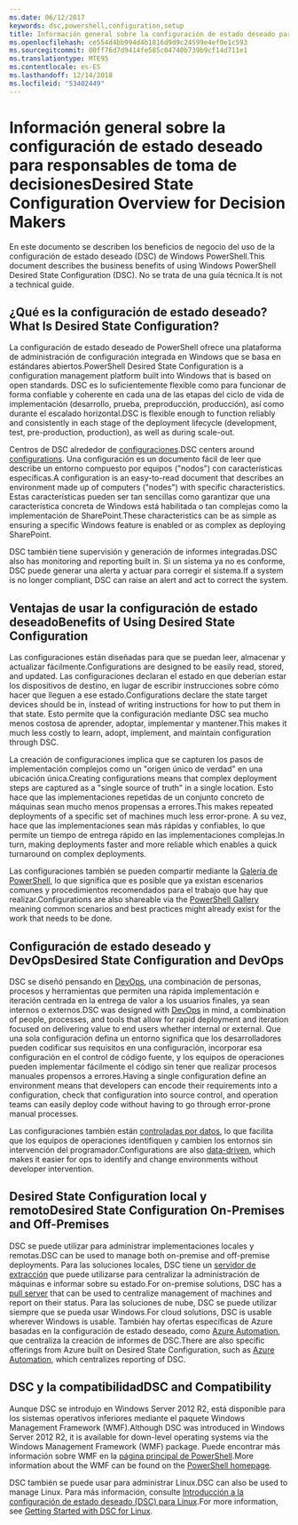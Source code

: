 ```yaml
---
ms.date: 06/12/2017
keywords: dsc,powershell,configuration,setup
title: Información general sobre la configuración de estado deseado para responsables de toma de decisiones
ms.openlocfilehash: ce554d4bb994d4b1816d9d9c24599e4ef0e1c593
ms.sourcegitcommit: 00ff76d7d9414fe585c04740b739b9cf14d711e1
ms.translationtype: MTE95
ms.contentlocale: es-ES
ms.lasthandoff: 12/14/2018
ms.locfileid: "53402449"
---
```

# <a name="desired-state-configuration-overview-for-decision-makers"></a><span data-ttu-id="4cbb4-103">Información general sobre la configuración de estado deseado para responsables de toma de decisiones</span><span class="sxs-lookup"><span data-stu-id="4cbb4-103">Desired State Configuration Overview for Decision Makers</span></span>

<span data-ttu-id="4cbb4-104">En este documento se describen los beneficios de negocio del uso de la configuración de estado deseado (DSC) de Windows PowerShell.</span><span class="sxs-lookup"><span data-stu-id="4cbb4-104">This document describes the business benefits of using Windows PowerShell Desired State Configuration (DSC).</span></span> <span data-ttu-id="4cbb4-105">No se trata de una guía técnica.</span><span class="sxs-lookup"><span data-stu-id="4cbb4-105">It is not a technical guide.</span></span>

## <a name="what-is-desired-state-configuration"></a><span data-ttu-id="4cbb4-106">¿Qué es la configuración de estado deseado?</span><span class="sxs-lookup"><span data-stu-id="4cbb4-106">What Is Desired State Configuration?</span></span>

<span data-ttu-id="4cbb4-107">La configuración de estado deseado de PowerShell ofrece una plataforma de administración de configuración integrada en Windows que se basa en estándares abiertos.</span><span class="sxs-lookup"><span data-stu-id="4cbb4-107">PowerShell Desired State Configuration is a configuration management platform built into Windows that is based on open standards.</span></span> <span data-ttu-id="4cbb4-108">DSC es lo suficientemente flexible como para funcionar de forma confiable y coherente en cada una de las etapas del ciclo de vida de implementación (desarrollo, prueba, preproducción, producción), así como durante el escalado horizontal.</span><span class="sxs-lookup"><span data-stu-id="4cbb4-108">DSC is flexible enough to function reliably and consistently in each stage of the deployment lifecycle (development, test, pre-production, production), as well as during scale-out.</span></span>

<span data-ttu-id="4cbb4-109">Centros de DSC alrededor de [configuraciones](../configurations/configurations.md).</span><span class="sxs-lookup"><span data-stu-id="4cbb4-109">DSC centers around [configurations](../configurations/configurations.md).</span></span>
<span data-ttu-id="4cbb4-110">Una configuración es un documento fácil de leer que describe un entorno compuesto por equipos ("nodos") con características específicas.</span><span class="sxs-lookup"><span data-stu-id="4cbb4-110">A configuration is an easy-to-read document that describes an environment made up of computers ("nodes") with specific characteristics.</span></span>
<span data-ttu-id="4cbb4-111">Estas características pueden ser tan sencillas como garantizar que una característica concreta de Windows está habilitada o tan complejas como la implementación de SharePoint.</span><span class="sxs-lookup"><span data-stu-id="4cbb4-111">These characteristics can be as simple as ensuring a specific Windows feature is enabled or as complex as deploying SharePoint.</span></span>

<span data-ttu-id="4cbb4-112">DSC también tiene supervisión y generación de informes integradas.</span><span class="sxs-lookup"><span data-stu-id="4cbb4-112">DSC also has monitoring and reporting built in.</span></span>
<span data-ttu-id="4cbb4-113">Si un sistema ya no es conforme, DSC puede generar una alerta y actuar para corregir el sistema.</span><span class="sxs-lookup"><span data-stu-id="4cbb4-113">If a system is no longer compliant, DSC can raise an alert and act to correct the system.</span></span>

## <a name="benefits-of-using-desired-state-configuration"></a><span data-ttu-id="4cbb4-114">Ventajas de usar la configuración de estado deseado</span><span class="sxs-lookup"><span data-stu-id="4cbb4-114">Benefits of Using Desired State Configuration</span></span>

<span data-ttu-id="4cbb4-115">Las configuraciones están diseñadas para que se puedan leer, almacenar y actualizar fácilmente.</span><span class="sxs-lookup"><span data-stu-id="4cbb4-115">Configurations are designed to be easily read, stored, and updated.</span></span>
<span data-ttu-id="4cbb4-116">Las configuraciones declaran el estado en que deberían estar los dispositivos de destino, en lugar de escribir instrucciones sobre cómo hacer que lleguen a ese estado.</span><span class="sxs-lookup"><span data-stu-id="4cbb4-116">Configurations declare the state target devices should be in, instead of writing instructions for how to put them in that state.</span></span>
<span data-ttu-id="4cbb4-117">Esto permite que la configuración mediante DSC sea mucho menos costosa de aprender, adoptar, implementar y mantener.</span><span class="sxs-lookup"><span data-stu-id="4cbb4-117">This makes it much less costly to learn, adopt, implement, and maintain configuration through DSC.</span></span>

<span data-ttu-id="4cbb4-118">La creación de configuraciones implica que se capturen los pasos de implementación complejos como un "origen único de verdad" en una ubicación única.</span><span class="sxs-lookup"><span data-stu-id="4cbb4-118">Creating configurations means that complex deployment steps are captured as a "single source of truth" in a single location.</span></span>
<span data-ttu-id="4cbb4-119">Esto hace que las implementaciones repetidas de un conjunto concreto de máquinas sean mucho menos propensas a errores.</span><span class="sxs-lookup"><span data-stu-id="4cbb4-119">This makes repeated deployments of a specific set of machines much less error-prone.</span></span>
<span data-ttu-id="4cbb4-120">A su vez, hace que las implementaciones sean más rápidas y confiables, lo que permite un tiempo de entrega rápido en las implementaciones complejas.</span><span class="sxs-lookup"><span data-stu-id="4cbb4-120">In turn, making deployments faster and more reliable which enables a quick turnaround on complex deployments.</span></span>

<span data-ttu-id="4cbb4-121">Las configuraciones también se pueden compartir mediante la [Galería de PowerShell](https://powershellgallery.com), lo que significa que es posible que ya existan escenarios comunes y procedimientos recomendados para el trabajo que hay que realizar.</span><span class="sxs-lookup"><span data-stu-id="4cbb4-121">Configurations are also shareable via the [PowerShell Gallery](https://powershellgallery.com) meaning common scenarios and best practices might already exist for the work that needs to be done.</span></span>


## <a name="desired-state-configuration-and-devops"></a><span data-ttu-id="4cbb4-122">Configuración de estado deseado y DevOps</span><span class="sxs-lookup"><span data-stu-id="4cbb4-122">Desired State Configuration and DevOps</span></span>

<span data-ttu-id="4cbb4-123">DSC se diseñó pensando en [DevOps](http://blogs.technet.com/b/ashleymcglone/archive/2015/11/20/devops-for-n00bs-ie-windows-people.aspx), una combinación de personas, procesos y herramientas que permiten una rápida implementación e iteración centrada en la entrega de valor a los usuarios finales, ya sean internos o externos.</span><span class="sxs-lookup"><span data-stu-id="4cbb4-123">DSC was designed with [DevOps](http://blogs.technet.com/b/ashleymcglone/archive/2015/11/20/devops-for-n00bs-ie-windows-people.aspx) in mind, a combination of people, processes, and tools that allow for rapid deployment and iteration focused on delivering value to end users whether internal or external.</span></span>
<span data-ttu-id="4cbb4-124">Que una sola configuración defina un entorno significa que los desarrolladores pueden codificar sus requisitos en una configuración, incorporar esa configuración en el control de código fuente, y los equipos de operaciones pueden implementar fácilmente el código sin tener que realizar procesos manuales propensos a errores.</span><span class="sxs-lookup"><span data-stu-id="4cbb4-124">Having a single configuration define an environment means that developers can encode their requirements into a configuration, check that configuration into source control, and operation teams can easily deploy code without having to go through error-prone manual processes.</span></span>

<span data-ttu-id="4cbb4-125">Las configuraciones también están [controladas por datos](../configurations/configData.md), lo que facilita que los equipos de operaciones identifiquen y cambien los entornos sin intervención del programador.</span><span class="sxs-lookup"><span data-stu-id="4cbb4-125">Configurations are also [data-driven](../configurations/configData.md), which makes it easier for ops to identify and change environments without developer intervention.</span></span>

## <a name="desired-state-configuration-on-premises-and-off-premises"></a><span data-ttu-id="4cbb4-126">Desired State Configuration local y remoto</span><span class="sxs-lookup"><span data-stu-id="4cbb4-126">Desired State Configuration On-Premises and Off-Premises</span></span>
<span data-ttu-id="4cbb4-127">DSC se puede utilizar para administrar implementaciones locales y remotas.</span><span class="sxs-lookup"><span data-stu-id="4cbb4-127">DSC can be used to manage both on-premise and off-premise deployments.</span></span>
<span data-ttu-id="4cbb4-128">Para las soluciones locales, DSC tiene un [servidor de extracción](../pull-server/pullServer.md) que puede utilizarse para centralizar la administración de máquinas e informar sobre su estado.</span><span class="sxs-lookup"><span data-stu-id="4cbb4-128">For on-premise solutions, DSC has a [pull server](../pull-server/pullServer.md) that can be used to centralize management of machines and report on their status.</span></span>
<span data-ttu-id="4cbb4-129">Para las soluciones de nube, DSC se puede utilizar siempre que se pueda usar Windows.</span><span class="sxs-lookup"><span data-stu-id="4cbb4-129">For cloud solutions, DSC is usable wherever Windows is usable.</span></span>
<span data-ttu-id="4cbb4-130">También hay ofertas específicas de Azure basadas en la configuración de estado deseado, como [Azure Automation](https://azure.microsoft.com/en-us/documentation/services/automation/), que centraliza la creación de informes de DSC.</span><span class="sxs-lookup"><span data-stu-id="4cbb4-130">There are also specific offerings from Azure built on Desired State Configuration, such as [Azure Automation](https://azure.microsoft.com/en-us/documentation/services/automation/), which centralizes reporting of DSC.</span></span>

## <a name="dsc-and-compatibility"></a><span data-ttu-id="4cbb4-131">DSC y la compatibilidad</span><span class="sxs-lookup"><span data-stu-id="4cbb4-131">DSC and Compatibility</span></span>

<span data-ttu-id="4cbb4-132">Aunque DSC se introdujo en Windows Server 2012 R2, está disponible para los sistemas operativos inferiores mediante el paquete Windows Management Framework (WMF).</span><span class="sxs-lookup"><span data-stu-id="4cbb4-132">Although DSC was introduced in Windows Server 2012 R2, it is available for down-level operating systems via the Windows Management Framework (WMF) package.</span></span>
<span data-ttu-id="4cbb4-133">Puede encontrar más información sobre WMF en la [página principal de PowerShell](/powershell/).</span><span class="sxs-lookup"><span data-stu-id="4cbb4-133">More information about the WMF can be found on the [PowerShell homepage](/powershell/).</span></span>

<span data-ttu-id="4cbb4-134">DSC también se puede usar para administrar Linux.</span><span class="sxs-lookup"><span data-stu-id="4cbb4-134">DSC can also be used to manage Linux.</span></span> <span data-ttu-id="4cbb4-135">Para más información, consulte [Introducción a la configuración de estado deseado (DSC) para Linux](../getting-started/lnxGettingStarted.md).</span><span class="sxs-lookup"><span data-stu-id="4cbb4-135">For more information, see [Getting Started with DSC for Linux](../getting-started/lnxGettingStarted.md).</span></span>
